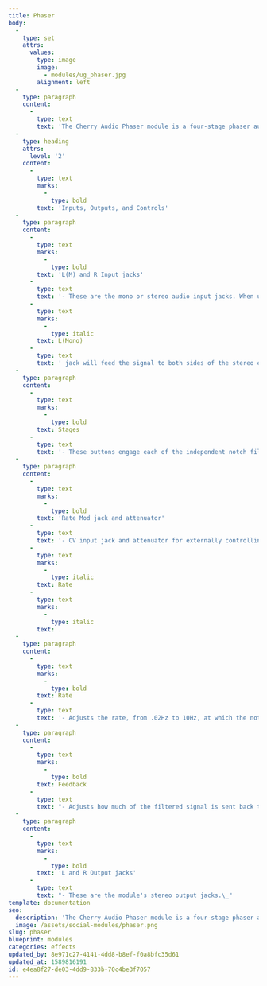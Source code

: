```yaml
---
title: Phaser
body:
  -
    type: set
    attrs:
      values:
        type: image
        image:
          - modules/ug_phaser.jpg
        alignment: left
  -
    type: paragraph
    content:
      -
        type: text
        text: 'The Cherry Audio Phaser module is a four-stage phaser audio effect featuring voltage-controlled rate and individual on/off switching for each stage. The stages of this module are made from four notch filters instead of typical all-pass filters creating a unique type of phaser effect.'
  -
    type: heading
    attrs:
      level: '2'
    content:
      -
        type: text
        marks:
          -
            type: bold
        text: 'Inputs, Outputs, and Controls'
  -
    type: paragraph
    content:
      -
        type: text
        marks:
          -
            type: bold
        text: 'L(M) and R Input jacks'
      -
        type: text
        text: '- These are the mono or stereo audio input jacks. When using a mono input signal, patching it to the '
      -
        type: text
        marks:
          -
            type: italic
        text: L(Mono)
      -
        type: text
        text: ' jack will feed the signal to both sides of the stereo effect. This is a true stereo effect unit with each side having its own phaser effect. The internal LFOs that modulate the frequency of the left and right notch filters are 180° out of phase with each other to create a sweeping motion from left to right.'
  -
    type: paragraph
    content:
      -
        type: text
        marks:
          -
            type: bold
        text: Stages
      -
        type: text
        text: '- These buttons engage each of the independent notch filters that make up the phaser effect. Each of the four notch filters modulates through a different range of frequencies with stage one being the lowest and stage four the highest.'
  -
    type: paragraph
    content:
      -
        type: text
        marks:
          -
            type: bold
        text: 'Rate Mod jack and attenuator'
      -
        type: text
        text: '- CV input jack and attenuator for externally controlling the '
      -
        type: text
        marks:
          -
            type: italic
        text: Rate
      -
        type: text
        marks:
          -
            type: italic
        text: .
  -
    type: paragraph
    content:
      -
        type: text
        marks:
          -
            type: bold
        text: Rate
      -
        type: text
        text: '- Adjusts the rate, from .02Hz to 10Hz, at which the notch filters frequencies are modulated by the internal LFO.'
  -
    type: paragraph
    content:
      -
        type: text
        marks:
          -
            type: bold
        text: Feedback
      -
        type: text
        text: "- Adjusts how much of the filtered signal is sent back to the input of the effect.\_"
  -
    type: paragraph
    content:
      -
        type: text
        marks:
          -
            type: bold
        text: 'L and R Output jacks'
      -
        type: text
        text: "- These are the module's stereo output jacks.\_"
template: documentation
seo:
  description: 'The Cherry Audio Phaser module is a four-stage phaser audio effect featuring voltage-controlled rate and individual on/off switching for each stage.'
  image: /assets/social-modules/phaser.png
slug: phaser
blueprint: modules
categories: effects
updated_by: 8e971c27-4141-4dd8-b8ef-f0a8bfc35d61
updated_at: 1589816191
id: e4ea8f27-de03-4dd9-833b-70c4be3f7057
---
```

